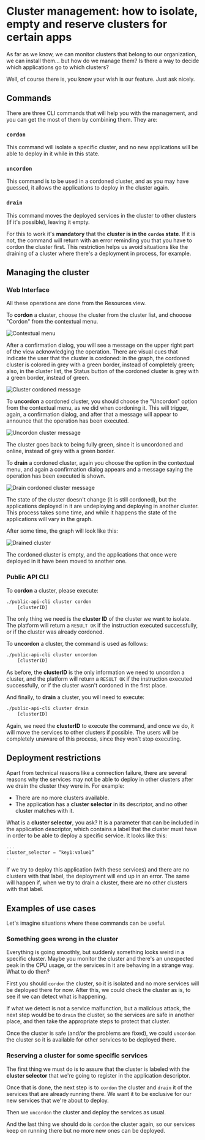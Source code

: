 # Cluster management: how to isolate, empty and reserve clusters for certain apps

As far as we know, we can monitor clusters that belong to our organization, we can install them... but how do we manage them? Is there a way to decide which applications go to which clusters?

Well, of course there is, you know your wish is our feature. Just ask nicely.

## Commands

There are three CLI commands that will help you with the management, and you can get the most of them by combining them. They are:

### `cordon`

This command will isolate a specific cluster, and no new applications will be able to deploy in it while in this state. 

### `uncordon`

This command is to be used in a cordoned cluster, and as you may have guessed, it allows the applications to deploy in the cluster again.

### `drain`

This command moves the deployed services in the cluster to other clusters \(if it's possible\), leaving it empty.

For this to work it's **mandatory** that the **cluster is in the `cordon` state**. If it is not, the command will return with an error reminding you that you have to cordon the cluster first. This restriction helps us avoid situations like the draining of a cluster where there's a deployment in process, for example.

## Managing the cluster

### Web Interface

All these operations are done from the Resources view.

To **cordon** a cluster, choose the cluster from the cluster list, and chooose "Cordon" from the contextual menu.

![Contextual menu](../img/cluster_mgmt_menu.png)

After a confirmation dialog, you will see a message on the upper right part of the view acknowledging the operation. There are visual cues that indicate the user that the cluster is cordoned: in the graph, the cordoned cluster is colored in grey with a green border, instead of completely green; also, in the cluster list, the Status button of the cordoned cluster is grey with a green border, instead of green.

![Cluster cordoned message](../img/cluster_mgmt_cordonmessage.png)

To **uncordon** a cordoned cluster, you should choose the "Uncordon" option from the contextual menu, as we did when cordoning it. This will trigger, again, a confirmation dialog, and after that a message will appear to announce that the operation has been executed.

![Uncordon cluster message](../img/cluster_mgmt_uncordonmessage.png)

The cluster goes back to being fully green, since it is uncordoned and online, instead of grey with a green border.

To **drain** a cordoned cluster, again you choose the option in the contextual menu, and again a confirmation dialog appears and a message saying the operation has been executed is shown.

![Drain cordoned cluster message](../img/cluster_mgmt_drainmessage.png)

The state of the cluster doesn't change (it is still cordoned), but the applications deployed in it are undeploying and deploying in another cluster. This process takes some time, and while it happens the state of the applications will vary in the graph.

After some time, the graph will look like this:

![Drained cluster](../img/cluster_mgmt_drainedcluster.png)

The cordoned cluster is empty, and the applications that once were deployed in it have been moved to another one.

### Public API CLI

To **cordon** a cluster, please execute:

```bash
./public-api-cli cluster cordon 
    [clusterID]
```

The only thing we need is the **cluster ID** of the cluster we want to isolate. The platform will return a `RESULT OK` if the instruction executed successfully, or if the cluster was already cordoned.

To **uncordon** a cluster, the command is used as follows:

```bash
./public-api-cli cluster uncordon 
    [clusterID]
```

As before, the **clusterID** is the only information we need to uncordon a cluster, and the platform will return a `RESULT OK` if the instruction executed successfully, or if the cluster wasn't cordoned in the first place.

And finally, to **drain** a cluster, you will need to execute:

```bash
./public-api-cli cluster drain 
    [clusterID]
```

Again, we need the **clusterID** to execute the command, and once we do, it will move the services to other clusters if possible. The users will be completely unaware of this process, since they won't stop executing.

## Deployment restrictions

Apart from technical reasons like a connection failure, there are several reasons why the services may not be able to deploy in other clusters after we drain the cluster they were in. For example:

* There are no more clusters available.
* The application has a **cluster selector** in its descriptor, and no other cluster matches with it.

What is a **cluster selector**, you ask? It is a parameter that can be included in the application descriptor, which contains a label that the cluster must have in order to be able to deploy a specific service. It looks like this:

```javascript
...
cluster_selector = “key1:value1”
...
```

If we try to deploy this application \(with these services\) and there are no clusters with that label, the deployment will end up in an error. The same will happen if, when we try to drain a cluster, there are no other clusters with that label.

## Examples of use cases

Let's imagine situations where these commands can be useful.

### Something goes wrong in the cluster

Everything is going smoothly, but suddenly something looks weird in a specific cluster. Maybe you monitor the cluster and there's an unexpected peak in the CPU usage, or the services in it are behaving in a strange way. What to do then?

First you should `cordon` the cluster, so it is isolated and no more services will be deployed there for now. After this, we could check the cluster as is, to see if we can detect what is happening.

If what we detect is not a service malfunction, but a malicious attack, the next step would be to `drain` the cluster, so the services are safe in another place, and then take the appropriate steps to protect that cluster.

Once the cluster is safe \(and/or the problems are fixed\), we could `uncordon` the cluster so it is available for other services to be deployed there.

### Reserving a cluster for some specific services

The first thing we must do is to assure that the cluster is labeled with the **cluster selector** that we're going to register in the application descriptor.

Once that is done, the next step is to `cordon` the cluster and `drain` it of the services that are already running there. We want it to be exclusive for our new services that we're about to deploy.

Then we `uncordon` the cluster and deploy the services as usual.

And the last thing we should do is `cordon` the cluster again, so our services keep on running there but no more new ones can be deployed.

